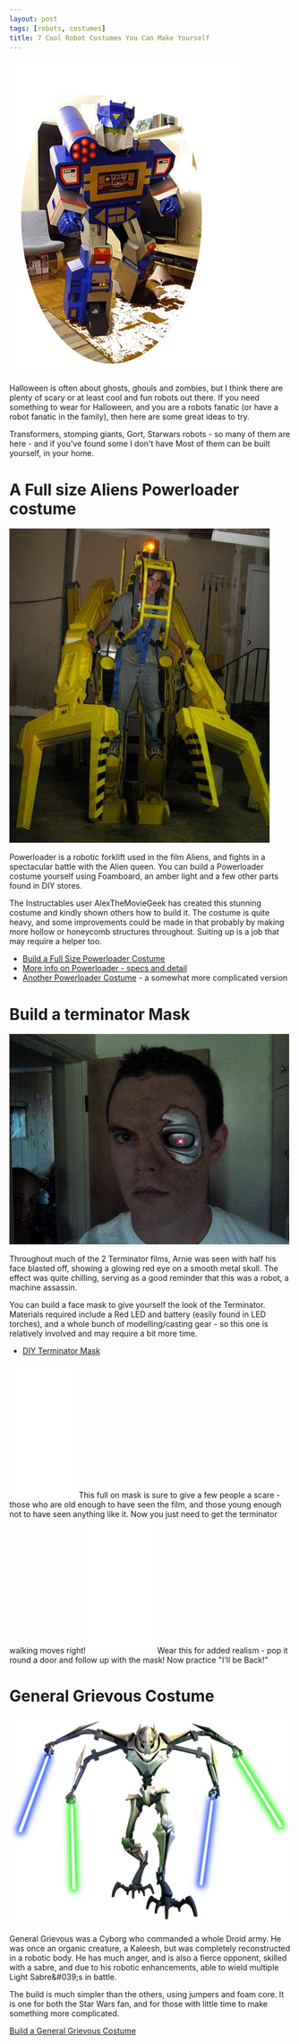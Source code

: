 ```yaml
---
layout: post
tags: [robots, costumes]
title: 7 Cool Robot Costumes You Can Make Yourself
---
```

![](/galleries/2010-10-18-top-robot-costumes-you-can-make-yourself/Transformers-Soundwave-Costume-Clipped.jpg)

Halloween is often about ghosts, ghouls and zombies, but I think there are plenty of scary or at least cool and fun robots out there. If you need something to wear for Halloween, and you are a robots fanatic (or have a robot fanatic in the family), then here are some great ideas to try.

Transformers, stomping giants, Gort, Starwars robots - so many of them are here - and if you've found some I don't have
Most of them can be built yourself, in your home.

# A Full size Aliens Powerloader costume

![](/galleries/2010-10-18-top-robot-costumes-you-can-make-yourself/Full-Size-Power-Loader-Costume-from-Aliens.jpg)

Powerloader is a robotic forklift used in the film Aliens, and fights in a spectacular battle with the Alien queen.
You can build a Powerloader costume yourself using Foamboard, an amber light and a few other parts found in DIY stores.

The Instructables user AlexTheMovieGeek has created this stunning costume and kindly shown others how to build it. The costume is quite heavy, and some improvements could be made in that probably by making more hollow or honeycomb structures throughout. Suiting up is a job that may require a helper too.

* [Build a Full Size Powerloader Costume](http://www.instructables.com/id/Life-Size-Power-Loader-Costume-from-Aliens/)
* [More info on Powerloader - specs and detail](http://orionrobots.co.uk/Power+Loader)
* [Another Powerloader Costume](http://www.instructables.com/id/Aliens-Powerloader-Halloween-Costume-1/) - a  somewhat more complicated version

# Build a terminator Mask

![](/galleries/2010-10-18-top-robot-costumes-you-can-make-yourself/DIY-Terminator-Mask.jpg)

Throughout much of the 2 Terminator films, Arnie was seen with half his face blasted off, showing a glowing red eye on a smooth metal skull. The effect was quite chilling, serving as a good reminder that this was a robot, a machine assassin.

You can build a face mask to give yourself the look of the Terminator. 
Materials required include a Red LED and battery (easily found in LED torches), and a whole bunch of modelling/casting gear - so this one is relatively involved and may require a bit more time.

* [DIY Terminator Mask](http://www.instructables.com/id/DIY-Terminator-Mask/)

<iframe style="width:120px;height:240px;" marginwidth="0" marginheight="0" scrolling="no" frameborder="0" src="//ws-eu.amazon-adsystem.com/widgets/q?ServiceVersion=20070822&OneJS=1&Operation=GetAdHtml&MarketPlace=GB&source=ss&ref=ss_til&ad_type=product_link&tracking_id=orionrobots-21&marketplace=amazon&region=GB&placement=B00FJYTTD6&asins=B00FJYTTD6&linkId=&show_border=true&link_opens_in_new_window=true">
</iframe> This full on mask is sure to give a few people a scare - those who are old enough to have seen the film, and those young enough not to have seen anything like it. Now you just need to get the terminator walking moves right!

<iframe style="width:120px;height:240px;" marginwidth="0" marginheight="0" scrolling="no" frameborder="0" src="//ws-eu.amazon-adsystem.com/widgets/q?ServiceVersion=20070822&OneJS=1&Operation=GetAdHtml&MarketPlace=GB&source=ss&ref=ss_til&ad_type=product_link&tracking_id=orionrobots-21&marketplace=amazon&region=GB&placement=B001KPOJVU&asins=B001KPOJVU&linkId=&show_border=true&link_opens_in_new_window=true">
</iframe> Wear this for added realism - pop it round a door and follow up with the mask! Now practice "I'll be Back!"

# General Grievous Costume

![](/galleries/2010-10-18-top-robot-costumes-you-can-make-yourself/1034px-Grievous_CN.jpg)

General Grievous was a Cyborg who commanded a whole Droid army. He was once an organic creature, a Kaleesh, but was completely reconstructed in a robotic body. He has much anger, and is also a fierce opponent, skilled with a sabre, and due to his robotic enhancements, able to wield multiple Light Sabre&amp;#039;s in battle.

The build is much simpler than the others, using jumpers and foam core. It is one for both the Star Wars fan, and for those with little time to make something more complicated.

[Build a General Grievous Costume](http://www.instructables.com/id/General-Grievous-Costume/)

